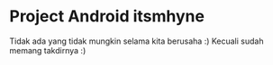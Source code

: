 # Project Android itsmhyne
Tidak ada yang tidak mungkin selama kita berusaha :)
Kecuali sudah memang takdirnya :)
